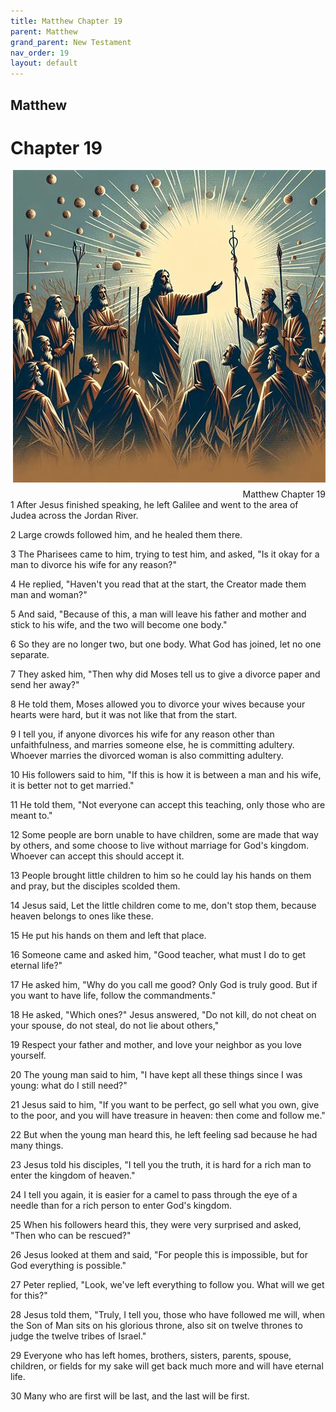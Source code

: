 ```yaml
---
title: Matthew Chapter 19
parent: Matthew
grand_parent: New Testament
nav_order: 19
layout: default
---
```


## Matthew

# Chapter 19

<div style="clear: both; text-align: right;">
    <img src="/assets/Image/Matthew/500/19.jpg" alt="Matthew Chapter 19" class="chapter-image" style="max-width: 100%; height: auto; float: right; margin: 0 0 10px 10px; padding-left: 10%;">
    <figcaption style="font-size: 14px;">Matthew Chapter 19</figcaption>
</div>
1 After Jesus finished speaking, he left Galilee and went to the area of Judea across the Jordan River.

2 Large crowds followed him, and he healed them there.

3 The Pharisees came to him, trying to test him, and asked, "Is it okay for a man to divorce his wife for any reason?"

4 He replied, "Haven't you read that at the start, the Creator made them man and woman?"

5 And said, "Because of this, a man will leave his father and mother and stick to his wife, and the two will become one body."

6 So they are no longer two, but one body. What God has joined, let no one separate.

7 They asked him, "Then why did Moses tell us to give a divorce paper and send her away?"

8 He told them, Moses allowed you to divorce your wives because your hearts were hard, but it was not like that from the start.

9 I tell you, if anyone divorces his wife for any reason other than unfaithfulness, and marries someone else, he is committing adultery. Whoever marries the divorced woman is also committing adultery.

10 His followers said to him, "If this is how it is between a man and his wife, it is better not to get married."

11 He told them, "Not everyone can accept this teaching, only those who are meant to."

12 Some people are born unable to have children, some are made that way by others, and some choose to live without marriage for God's kingdom. Whoever can accept this should accept it.

13 People brought little children to him so he could lay his hands on them and pray, but the disciples scolded them.

14 Jesus said, Let the little children come to me, don't stop them, because heaven belongs to ones like these.

15 He put his hands on them and left that place.

16 Someone came and asked him, "Good teacher, what must I do to get eternal life?"

17 He asked him, "Why do you call me good? Only God is truly good. But if you want to have life, follow the commandments."

18 He asked, "Which ones?" Jesus answered, "Do not kill, do not cheat on your spouse, do not steal, do not lie about others,"

19 Respect your father and mother, and love your neighbor as you love yourself.

20 The young man said to him, "I have kept all these things since I was young: what do I still need?"

21 Jesus said to him, "If you want to be perfect, go sell what you own, give to the poor, and you will have treasure in heaven: then come and follow me."

22 But when the young man heard this, he left feeling sad because he had many things.

23 Jesus told his disciples, "I tell you the truth, it is hard for a rich man to enter the kingdom of heaven."

24 I tell you again, it is easier for a camel to pass through the eye of a needle than for a rich person to enter God's kingdom.

25 When his followers heard this, they were very surprised and asked, "Then who can be rescued?"

26 Jesus looked at them and said, "For people this is impossible, but for God everything is possible."

27 Peter replied, "Look, we've left everything to follow you. What will we get for this?"

28 Jesus told them, "Truly, I tell you, those who have followed me will, when the Son of Man sits on his glorious throne, also sit on twelve thrones to judge the twelve tribes of Israel."

29 Everyone who has left homes, brothers, sisters, parents, spouse, children, or fields for my sake will get back much more and will have eternal life.

30 Many who are first will be last, and the last will be first.


